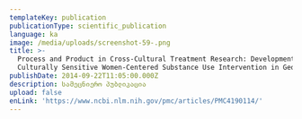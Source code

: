 ```yaml
---
templateKey: publication
publicationType: scientific_publication
language: ka
image: /media/uploads/screenshot-59-.png
title: >-
  Process and Product in Cross-Cultural Treatment Research: Development of a
  Culturally Sensitive Women-Centered Substance Use Intervention in Georgia
publishDate: 2014-09-22T11:05:00.000Z
description: სამეცნიერო პუბლიკაცია
upload: false
enLink: 'https://www.ncbi.nlm.nih.gov/pmc/articles/PMC4190114/'
---
```


